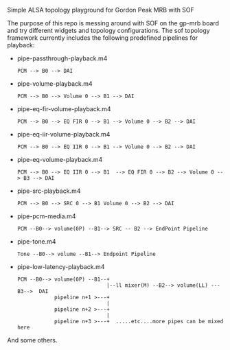 Simple ALSA topology playground for Gordon Peak MRB with SOF

The purpose of this repo is messing around with SOF on the gp-mrb board and try
different widgets and topology configurations. The sof topology framework
currently includes the following predefined pipelines for playback:

- pipe-passthrough-playback.m4


      PCM --> B0 --> DAI

- pipe-volume-playback.m4


      PCM --> B0 --> Volume 0 --> B1 --> DAI

- pipe-eq-fir-volume-playback.m4


      PCM --> B0 --> EQ FIR 0 --> B1 --> Volume 0 --> B2 --> DAI

- pipe-eq-iir-volume-playback.m4


      PCM --> B0 --> EQ IIR 0 --> B1 --> Volume 0 --> B2 --> DAI

- pipe-eq-volume-playback.m4


      PCM --> B0 --> EQ IIR 0 --> B1  --> EQ FIR 0 --> B2 --> Volume 0 --> B3 --> DAI

- pipe-src-playback.m4


      PCM --> B0 --> SRC 0 --> B1 Volume 0 --> B2 --> DAI

- pipe-pcm-media.m4


      PCM --B0--> volume(0P) --B1--> SRC -- B2 --> EndPoint Pipeline

- pipe-tone.m4


      Tone --B0--> volume --B1--> Endpoint Pipeline

- pipe-low-latency-playback.m4


      PCM --B0--> volume(0P) --B1--+
                                   |--ll mixer(M) --B2--> volume(LL) ---B3-->  DAI
                  pipeline n+1 >---+
                                   |
                  pipeline n+2 >---+
                                   |
                  pipeline n+3 >---+  .....etc....more pipes can be mixed here

And some others.
